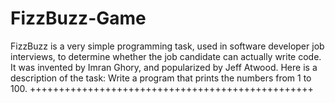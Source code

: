 # FizzBuzz-Game
FizzBuzz is a very simple programming task, used in software developer job interviews, to determine whether the job candidate can actually write code. It was invented by Imran Ghory, and popularized by Jeff Atwood. Here is a description of the task: Write a program that prints the numbers from 1 to 100.
+++++++++++++++++++++++++++++++++++++++++++++++++
